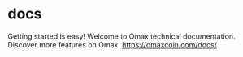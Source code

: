 # docs
Getting started is easy! Welcome to Omax technical documentation. Discover more features on Omax.
https://omaxcoin.com/docs/


